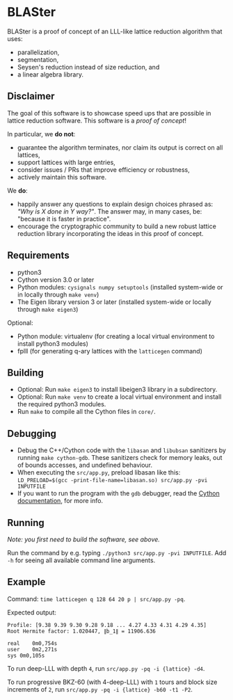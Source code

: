 # BLASter

BLASter is a proof of concept of an LLL-like lattice reduction algorithm that uses:

- parallelization,
- segmentation,
- Seysen's reduction instead of size reduction, and
- a linear algebra library.

## Disclaimer

The goal of this software is to showcase speed ups that are possible in lattice reduction software.
This software is a *proof of concept*!

In particular, we **do not**:

- guarantee the algorithm terminates, nor claim its output is correct on all lattices,
- support lattices with large entries,
- consider issues / PRs that improve efficiency or robustness,
- actively maintain this software.

We **do**:

- happily answer any questions to explain design choices phrased as: *"Why is X done in Y way?"*. The answer may, in many cases, be: "because it is faster in practice".
- encourage the cryptographic community to build a new robust lattice reduction library incorporating the ideas in this proof of concept.

## Requirements

- python3
- Cython version 3.0 or later
- Python modules: `cysignals numpy setuptools` (installed system-wide or in locally through `make venv`)
- The Eigen library version 3 or later (installed system-wide or locally through `make eigen3`)

Optional:

- Python module: virtualenv (for creating a local virtual environment to install python3 modules)
- fplll (for generating q-ary lattices with the `latticegen` command)

## Building

- Optional: Run `make eigen3` to install libeigen3 library in a subdirectory.
- Optional: Run `make venv` to create a local virtual environment and install the required python3 modules.
- Run `make` to compile all the Cython files in `core/`.

## Debugging

- Debug the C++/Cython code with the `libasan` and `libubsan` sanitizers by running `make cython-gdb`.
    These sanitizers check for memory leaks, out of bounds accesses, and undefined behaviour.
- When executing the `src/app.py`, preload libasan like this:
    `LD_PRELOAD=$(gcc -print-file-name=libasan.so) src/app.py -pvi INPUTFILE`
- If you want to run the program with the `gdb` debugger, read the [Cython documentation](https://cython.readthedocs.io/en/stable/src/userguide/debugging.html#running-the-debugger), for more info.

## Running

*Note: you first need to build the software, see above.*

Run the command by e.g. typing `./python3 src/app.py -pvi INPUTFILE`.
Add `-h` for seeing all available command line arguments.

## Example

Command: `time latticegen q 128 64 20 p | src/app.py -pq`.

Expected output:
```
Profile: [9.38 9.39 9.30 9.28 9.18 ... 4.27 4.33 4.31 4.29 4.35]
Root Hermite factor: 1.020447, ∥b_1∥ = 11906.636

real	0m0,754s
user	0m2,271s
sys	0m0,105s
```

To run deep-LLL with depth `4`, run `src/app.py -pq -i {lattice} -d4`.

To run progressive BKZ-60 (with 4-deep-LLL) with `1` tours and block size increments of `2`, run `src/app.py -pq -i {lattice} -b60 -t1 -P2`.
